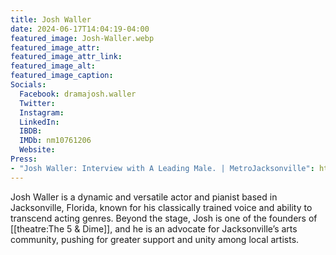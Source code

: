 ```yaml
---
title: Josh Waller
date: 2024-06-17T14:04:19-04:00
featured_image: Josh-Waller.webp
featured_image_attr: 
featured_image_attr_link: 
featured_image_alt: 
featured_image_caption: 
Socials:
  Facebook: dramajosh.waller
  Twitter: 
  Instagram: 
  LinkedIn: 
  IBDB: 
  IMDb: nm10761206
  Website: 
Press:
- "Josh Waller: Interview with A Leading Male. | MetroJacksonville": https://web.archive.org/web/20091016013655/http://www.metrojacksonville.com/article/2009-oct-josh-waller-interview-with-a-leading-male
---
```

Josh Waller is a dynamic and versatile actor and pianist based in Jacksonville, Florida, known for his classically trained voice and ability to transcend acting genres. Beyond the stage, Josh is one of the founders of [[theatre:The 5 & Dime]], and he is an advocate for Jacksonville’s arts community, pushing for greater support and unity among local artists.